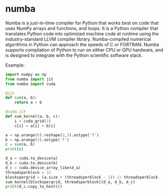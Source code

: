 # numba

Numba is a just-in-time compiler for Python that works best on code that uses NumPy arrays and functions, and loops. It is a Python compiler that translates Python code into optimized machine code at runtime using the industry-standard LLVM compiler library. Numba-compiled numerical algorithms in Python can approach the speeds of C or FORTRAN. Numba supports compilation of Python to run on either CPU or GPU hardware, and is designed to integrate with the Python scientific software stack.


Example:

```python
import numpy as np
from numba import jit
from numba import cuda

@jit
def sum(a, b):
    return a + b

@cuda.jit
def sum_kernel(a, b, c):
    i = cuda.grid(1)
    c[i] = a[i] + b[i]

a = np.arange(6).reshape(2,3).astype('f')
b = np.arange(3).astype('f')
c = sum(a, b)
print(c)

d_a = cuda.to_device(a)
d_b = cuda.to_device(b)
d_c = cuda.device_array_like(d_a)
threadsperblock = 32
blockspergrid = (a.size + (threadsperblock - 1)) // threadsperblock
sum_kernel[blockspergrid, threadsperblock](d_a, d_b, d_c)
print(d_c.copy_to_host())
```
